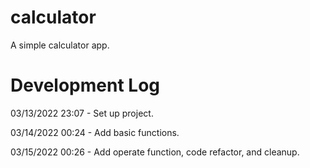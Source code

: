 # calculator

A simple calculator app.

# Development Log

03/13/2022 23:07 - Set up project.

03/14/2022 00:24 - Add basic functions.

03/15/2022 00:26 - Add operate function, code refactor, and cleanup.